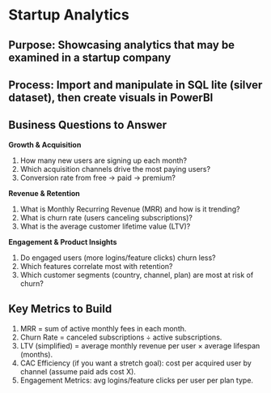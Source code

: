 # Startup Analytics 

## Purpose: Showcasing analytics that may be examined in a startup company
## Process: Import and manipulate in SQL lite (silver dataset), then create visuals in PowerBI 

## Business Questions to Answer
**Growth & Acquisition**

1. How many new users are signing up each month?
2. Which acquisition channels drive the most paying users?
3. Conversion rate from free → paid → premium?

**Revenue & Retention**

1. What is Monthly Recurring Revenue (MRR) and how is it trending?
2. What is churn rate (users canceling subscriptions)?
3. What is the average customer lifetime value (LTV)?

**Engagement & Product Insights**

1. Do engaged users (more logins/feature clicks) churn less?
2. Which features correlate most with retention?
3. Which customer segments (country, channel, plan) are most at risk of churn?

## Key Metrics to Build

1. MRR = sum of active monthly fees in each month.
2. Churn Rate = canceled subscriptions ÷ active subscriptions.
3. LTV (simplified) = average monthly revenue per user × average lifespan (months).
4. CAC Efficiency (if you want a stretch goal): cost per acquired user by channel (assume paid ads cost X).
5. Engagement Metrics: avg logins/feature clicks per user per plan type.
